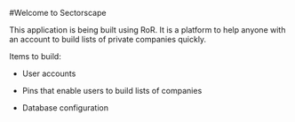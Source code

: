 #Welcome to Sectorscape

This application is being built using RoR. It is a platform to help anyone with an account to build lists of private companies quickly.

Items to build:

* User accounts

* Pins that enable users to build lists of companies

* Database configuration

